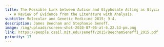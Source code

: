 ```yaml
---
title: The Possible Link between Autism and Glyphosate Acting as Glycine Mimetic
  - A Review of Evidence from the Literature with Analysis.
subtitle: Molecular and Genetic Medicine 2015; 9:4.
description: James Beecham and Stephanie Seneff.
image: /img/uploads/screen-shot-2020-07-05-at-6.22.53-pm.png
link: https://people.csail.mit.edu/seneff/2015/BeechamSeneff1_2015.pdf
priority: 17
---
```

